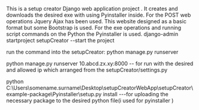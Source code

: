 
This is a setup creator Django web application project . It creates and downloads the desired exe with using Pyinstaller inside. 
For the POST web operations Jquery Ajax has been used.
This website designed as a basic format but some Bootstrap is used.
For the exe operations and running script commands on the Python the Pyinstaller is used.
django-admin startproject setupCreator --start the project


run the command into the setupCreator:
python manage.py runserver


python manage.py runserver 10.abcd.zx.xy:8000 -- for run with the desired and allowed ip which arranged from the setupCreator/settings.py



python C:\Users\somename.surname\Desktop\setupCreatorWebApp\setupCreator\example-package\Pyinstaller\setup.py install ---for uploading the necessary package to the desired python file(i used for pyinstaller )
